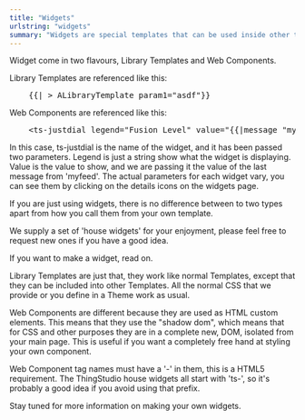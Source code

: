 ```yaml
---
title: "Widgets"
urlstring: "widgets"
summary: "Widgets are special templates that can be used inside other templates to show custom gauges and buttons"
---
```


Widget come in two flavours, Library Templates and Web Components.

Library Templates are referenced like this:
<pre>
	{{| > ALibraryTemplate param1="asdf"}}
</pre>

Web Components are referenced like this: 
<pre>
	&lt;ts-justdial legend=&quot;Fusion Level&quot; value=&quot;{{|message &quot;myfeed&quot;}}&quot;&gt;&lt;/ts-justdial&gt;
</pre>

In this case, ts-justdial is the name of the widget, and it has been passed two parameters. Legend is just a string show what the widget is displaying. Value is the value to show, and we are passing it the value of the last message from 'myfeed'. The actual parameters for each widget vary, you can see them by clicking on the details icons  on the widgets page.

If you are just using widgets, there is no difference between to two types apart from how you call them from your own template.

We supply a set of 'house widgets' for your enjoyment, please feel free to request new ones if you have a good idea. 

If you want to make a widget, read on.

Library Templates are just that, they work like normal Templates, except that they can be included into other Templates. All the normal CSS that we provide or you define in a Theme work as usual.

Web Components are different because they are used as HTML custom elements. This means that they use the "shadow dom", which means that for CSS and other purposes they are in a complete new, DOM, isolated from your main page. This is useful if you want a completely free hand at styling your own component. 

Web Component tag  names must have a '-' in them, this is a HTML5 requirement. The ThingStudio house widgets all start with 'ts-', so it's probably a good idea if you avoid using that prefix.







Stay tuned for more information on making your own widgets.